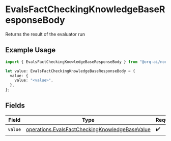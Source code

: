 # EvalsFactCheckingKnowledgeBaseResponseBody

Returns the result of the evaluator run

## Example Usage

```typescript
import { EvalsFactCheckingKnowledgeBaseResponseBody } from "@orq-ai/node/models/operations";

let value: EvalsFactCheckingKnowledgeBaseResponseBody = {
  value: {
    value: "<value>",
  },
};
```

## Fields

| Field                                                                                                            | Type                                                                                                             | Required                                                                                                         | Description                                                                                                      |
| ---------------------------------------------------------------------------------------------------------------- | ---------------------------------------------------------------------------------------------------------------- | ---------------------------------------------------------------------------------------------------------------- | ---------------------------------------------------------------------------------------------------------------- |
| `value`                                                                                                          | [operations.EvalsFactCheckingKnowledgeBaseValue](../../models/operations/evalsfactcheckingknowledgebasevalue.md) | :heavy_check_mark:                                                                                               | N/A                                                                                                              |